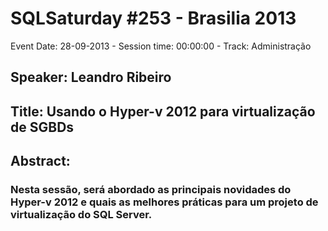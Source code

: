 # SQLSaturday #253 - Brasilia 2013
Event Date: 28-09-2013 - Session time: 00:00:00 - Track: Administração
## Speaker: Leandro Ribeiro
## Title: Usando o Hyper-v 2012 para virtualização de SGBDs
## Abstract:
### Nesta sessão, será abordado as principais novidades do Hyper-v 2012 e quais as melhores práticas para um projeto de virtualização do SQL Server.
